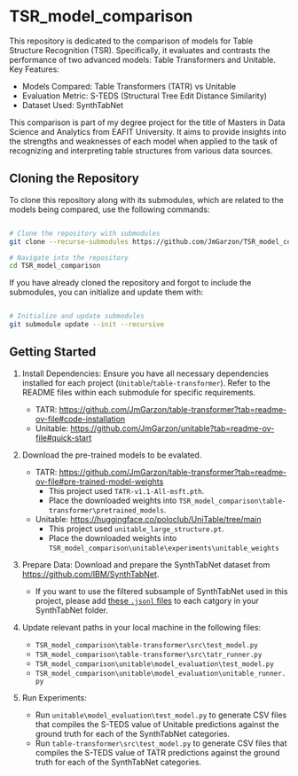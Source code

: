 # TSR_model_comparison

This repository is dedicated to the comparison of models for Table Structure Recognition (TSR). Specifically, it evaluates and contrasts the performance of two advanced models: Table Transformers and Unitable.
Key Features:

- Models Compared: Table Transformers (TATR) vs Unitable
- Evaluation Metric: S-TEDS (Structural Tree Edit Distance Similarity)
- Dataset Used: SynthTabNet

This comparison is part of my degree project for the title of Masters in Data Science and Analytics from EAFIT University. It aims to provide insights into the strengths and weaknesses of each model when applied to the task of recognizing and interpreting table structures from various data sources.

## Cloning the Repository

To clone this repository along with its submodules, which are related to the models being compared, use the following commands:

```bash

# Clone the repository with submodules
git clone --recurse-submodules https://github.com/JmGarzon/TSR_model_comparison.git

# Navigate into the repository
cd TSR_model_comparison
```
If you have already cloned the repository and forgot to include the submodules, you can initialize and update them with:

```bash

# Initialize and update submodules
git submodule update --init --recursive
```

## Getting Started

1. Install Dependencies: Ensure you have all necessary dependencies installed for each project (`Unitable`/`table-transformer`).
Refer to the README files within each submodule for specific requirements.
    - TATR: https://github.com/JmGarzon/table-transformer?tab=readme-ov-file#code-installation
    - Unitable: https://github.com/JmGarzon/unitable?tab=readme-ov-file#quick-start

2. Download the pre-trained models to be evalated.
    - TATR: https://github.com/JmGarzon/table-transformer?tab=readme-ov-file#pre-trained-model-weights
        - This project used `TATR-v1.1-All-msft.pth`.
        - Place the downloaded weights into `TSR_model_comparison\table-transformer\pretrained_models`.
    - Unitable: https://huggingface.co/poloclub/UniTable/tree/main
        - This project used `unitable_large_structure.pt`.
        - Place the downloaded weights into `TSR_model_comparison\unitable\experiments\unitable_weights`

3. Prepare Data: Download and prepare the SynthTabNet dataset from https://github.com/IBM/SynthTabNet.
    - If you want to use the filtered subsample of SynthTabNet used in this project, please add [these `.jsonl` files](https://eafit-my.sharepoint.com/:f:/g/personal/jmgarzonv1_eafit_edu_co/Ep1_GLp3JK5OsVWu5sjPHicBRllbQ4wQnN9HycegwoyqLw?e=LDiUve) to each catgory in your SynthTabNet folder.

4. Update relevant paths in your local machine in the following files:
    - `TSR_model_comparison\table-transformer\src\test_model.py`
    - `TSR_model_comparison\table-transformer\src\tatr_runner.py`
    - `TSR_model_comparison\unitable\model_evaluation\test_model.py`
    - `TSR_model_comparison\unitable\model_evaluation\unitable_runner.py`

5. Run Experiments:
    - Run `unitable\model_evaluation\test_model.py` to generate CSV files that compiles the S-TEDS value of Unitable predictions against the ground truth for each of the SynthTabNet categories.
    - Run `table-transformer\src\test_model.py` to generate CSV files that compiles the S-TEDS value of TATR predictions against the ground truth for each of the SynthTabNet categories.